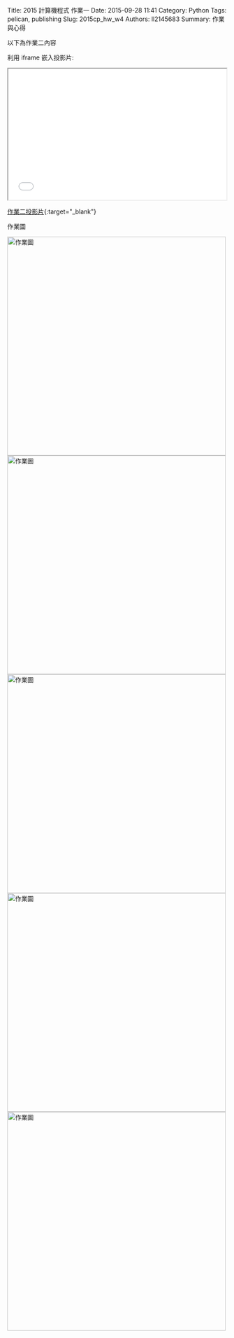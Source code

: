 Title: 2015 計算機程式 作業一
Date: 2015-09-28 11:41
Category: Python
Tags: pelican, publishing
Slug: 2015cp_hw_w4
Authors: ll2145683
Summary: 作業與心得

以下為作業二內容

利用 iframe 嵌入投影片:

<iframe src="simplest4.html" width="500" height="300"></iframe>

[作業二投影片](presentation/simplest4.html){:target="_blank"}

作業圖

<img src="images/01.png" width="500" alt="作業圖"></img>
<img src="images/02.png" width="500" alt="作業圖"></img>
<img src="images/03.png" width="500" alt="作業圖"></img>
<img src="images/04.png" width="500" alt="作業圖"></img>
<img src="images/05.png" width="500" alt="作業圖"></img>